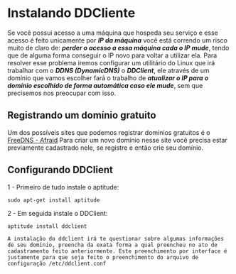 # Instalando DDCliente
Se você possui acesso a uma máquina que hospeda seu serviço e esse acesso é feito unicamente por  ***IP da máquina*** você está correndo um risco muito de claro de:  ***perder o acesso a essa máquina cada o IP mude***, tendo que de alguma forma conseguir o IP novo para voltar a utilizar ela. Para resolver esse problema iremos configurar um utilitário do Linux que irá trabalhar com o ***DDNS (DynamicDNS)*** o  ***DDClient***, ele através de um domínio que vamos escolher fará o trabalho de  ***atualizar o IP para o domínio escolhido de forma automática caso ele mude***, sem que precisemos nos preocupar com isso.


## Registrando um domínio gratuito
Um dos possíveis sites que podemos registrar domínios gratuitos é o [FreeDNS - Afraid](https://freedns.afraid.org/)
Para criar um novo domínio nesse site você precisa estar previamente cadastrado nele, se registre e então crie seu domínio.

## Configurando DDClient

1 - Primeiro de tudo instale o aptitude:
```
sudo apt-get install aptitude
```
2 - Em seguida instale o DDClient:
```
aptitude install ddclient
```

`
A instalação do ddclient irá te questionar sobre algumas informações de seu domínio, preencha da exata forma a qual preencheu no ato de cadastramento feito anteriormente. Este preenchimento por interface é justamente para que seja feito o preenchimento do arquivo de configuração /etc/ddclient.conf
`
